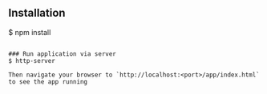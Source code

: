 ## Installation

$ npm install
```

### Run application via server
$ http-server

Then navigate your browser to `http://localhost:<port>/app/index.html` to see the app running 